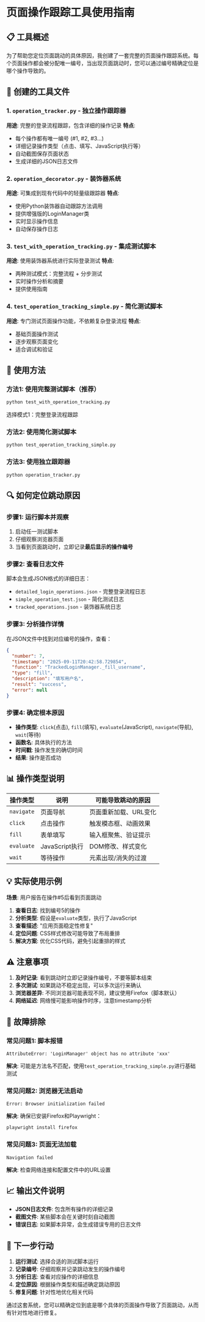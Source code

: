 # 页面操作跟踪工具使用指南

## 📋 工具概述

为了帮助您定位页面跳动的具体原因，我创建了一套完整的页面操作跟踪系统。每个页面操作都会被分配唯一编号，当出现页面跳动时，您可以通过编号精确定位是哪个操作导致的。

## 🎯 创建的工具文件

### 1. `operation_tracker.py` - 独立操作跟踪器
**用途**: 完整的登录流程跟踪，包含详细的操作记录
**特点**:
- 每个操作都有唯一编号 (#1, #2, #3...)
- 详细记录操作类型（点击、填写、JavaScript执行等）
- 自动截图保存页面状态
- 生成详细的JSON日志文件

### 2. `operation_decorator.py` - 装饰器系统
**用途**: 可集成到现有代码中的轻量级跟踪器
**特点**:
- 使用Python装饰器自动跟踪方法调用
- 提供增强版的LoginManager类
- 实时显示操作信息
- 自动保存操作日志

### 3. `test_with_operation_tracking.py` - 集成测试脚本
**用途**: 使用装饰器系统进行实际登录测试
**特点**:
- 两种测试模式：完整流程 + 分步测试
- 实时操作分析和摘要
- 提供使用指南

### 4. `test_operation_tracking_simple.py` - 简化测试脚本
**用途**: 专门测试页面操作功能，不依赖复杂登录流程
**特点**:
- 基础页面操作测试
- 逐步观察页面变化
- 适合调试和验证

## 🚀 使用方法

### 方法1: 使用完整测试脚本（推荐）
```bash
python test_with_operation_tracking.py
```
选择模式1：完整登录流程跟踪

### 方法2: 使用简化测试脚本
```bash
python test_operation_tracking_simple.py
```

### 方法3: 使用独立跟踪器
```bash
python operation_tracker.py
```

## 🔍 如何定位跳动原因

### 步骤1: 运行脚本并观察
1. 启动任一测试脚本
2. 仔细观察浏览器页面
3. 当看到页面跳动时，立即记录**最后显示的操作编号**

### 步骤2: 查看日志文件
脚本会生成JSON格式的详细日志：
- `detailed_login_operations.json` - 完整登录流程日志
- `simple_operation_test.json` - 简化测试日志
- `tracked_operations.json` - 装饰器系统日志

### 步骤3: 分析操作详情
在JSON文件中找到对应编号的操作，查看：
```json
{
  "number": 7,
  "timestamp": "2025-09-11T20:42:58.729854",
  "function": "TrackedLoginManager._fill_username",
  "type": "fill",
  "description": "填写用户名",
  "result": "success",
  "error": null
}
```

### 步骤4: 确定根本原因
- **操作类型**: `click`(点击), `fill`(填写), `evaluate`(JavaScript), `navigate`(导航), `wait`(等待)
- **函数名**: 具体执行的方法
- **时间戳**: 操作发生的确切时间
- **结果**: 操作是否成功

## 📊 操作类型说明

| 操作类型 | 说明 | 可能导致跳动的原因 |
|---------|------|-------------------|
| `navigate` | 页面导航 | 页面重新加载、URL变化 |
| `click` | 点击操作 | 触发模态框、动画效果 |
| `fill` | 表单填写 | 输入框聚焦、验证提示 |
| `evaluate` | JavaScript执行 | DOM修改、样式变化 |
| `wait` | 等待操作 | 元素出现/消失的过渡 |

## 💡 实际使用示例

**场景**: 用户报告在操作#5后看到页面跳动

1. **查看日志**: 找到编号5的操作
2. **分析类型**: 假设是`evaluate`类型，执行了JavaScript
3. **查看描述**: "应用页面稳定性修复"
4. **定位问题**: CSS样式修改可能导致了布局重排
5. **解决方案**: 优化CSS代码，避免引起重排的样式

## ⚠️ 注意事项

1. **及时记录**: 看到跳动时立即记录操作编号，不要等脚本结束
2. **多次测试**: 如果跳动不稳定出现，可以多次运行来确认
3. **浏览器差异**: 不同浏览器可能表现不同，建议使用Firefox（脚本默认）
4. **网络延迟**: 网络慢可能影响操作时序，注意timestamp分析

## 🔧 故障排除

### 常见问题1: 脚本报错
```
AttributeError: 'LoginManager' object has no attribute 'xxx'
```
**解决**: 可能是方法名不匹配，使用`test_operation_tracking_simple.py`进行基础测试

### 常见问题2: 浏览器无法启动
```
Error: Browser initialization failed
```
**解决**: 确保已安装Firefox和Playwright：
```bash
playwright install firefox
```

### 常见问题3: 页面无法加载
```
Navigation failed
```
**解决**: 检查网络连接和配置文件中的URL设置

## 📈 输出文件说明

- **JSON日志文件**: 包含所有操作的详细记录
- **截图文件**: 某些脚本会在关键时刻自动截图
- **错误日志**: 如果脚本异常，会生成错误专用的日志文件

## 🎯 下一步行动

1. **运行测试**: 选择合适的测试脚本运行
2. **记录编号**: 仔细观察并记录跳动发生的操作编号
3. **分析日志**: 查看对应操作的详细信息
4. **定位原因**: 根据操作类型和描述确定跳动原因
5. **修复问题**: 针对性地优化相关代码

通过这套系统，您可以精确定位到底是哪个具体的页面操作导致了页面跳动，从而有针对性地进行修复。